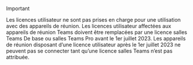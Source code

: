 > [!IMPORTANT]
> Les licences utilisateur ne sont pas prises en charge pour une utilisation avec des appareils de réunion. Les licences utilisateur affectées aux appareils de réunion Teams doivent être remplacées par une licence salles Teams De base ou salles Teams Pro avant le 1er juillet 2023. Les appareils de réunion disposant d’une licence utilisateur après le 1er juillet 2023 ne peuvent pas se connecter tant qu’une licence salles Teams n’est pas attribuée.